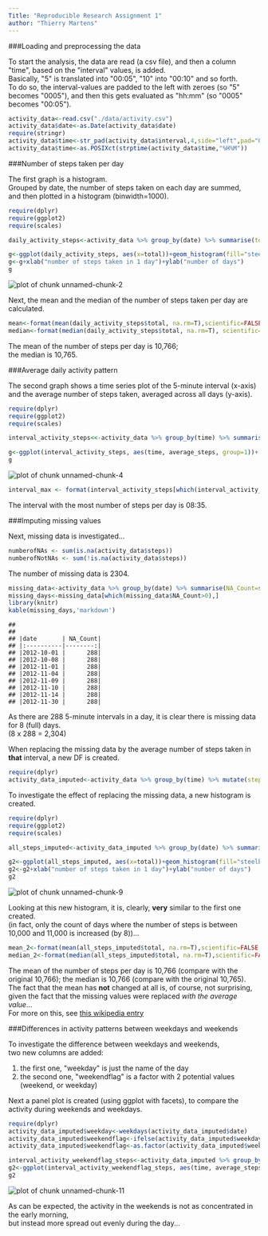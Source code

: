 ```yaml
---
Title: "Reproducible Research Assignment 1"
author: "Thierry Martens"
---
```


###Loading and preprocessing the data  
  
To start the analysis, the data are read (a csv file),
and then a column "time", based on the "interval" values, is added.  
Basically, "5" is translated into "00:05", "10" into "00:10" and so forth.  
To do so, the interval-values are padded to the left with zeroes (so "5" becomes "0005"),
and then this gets evaluated as "hh:mm" (so "0005" becomes "00:05").


```r
activity_data<-read.csv("./data/activity.csv")
activity_data$date<-as.Date(activity_data$date)
require(stringr)
activity_data$time<-str_pad(activity_data$interval,4,side="left",pad="0")
activity_data$time<-as.POSIXct(strptime(activity_data$time,"%H%M"))
```

###Number of steps taken per day  
  
The first graph is a histogram.  
Grouped by date, the number of steps taken on each day are summed,  
and then plotted in a histogram (binwidth=1000).


```r
require(dplyr)
require(ggplot2)
require(scales)

daily_activity_steps<-activity_data %>% group_by(date) %>% summarise(total=sum(steps))

g<-ggplot(daily_activity_steps, aes(x=total))+geom_histogram(fill="steelblue",colour="black", binwidth=1000)+scale_x_continuous(labels = comma)+scale_y_continuous(breaks= pretty_breaks())
g<-g+xlab("number of steps taken in 1 day")+ylab("number of days")
g
```

![plot of chunk unnamed-chunk-2](figure/unnamed-chunk-2.png) 
  

  
Next, the mean and the median of the number of steps taken per day are calculated.  
  
  

```r
mean<-format(mean(daily_activity_steps$total, na.rm=T),scientific=FALSE, digits=0,big.mark=",")
median<-format(median(daily_activity_steps$total, na.rm=T), scientific=F, digits=0, big.mark=",")
```
  
The mean of the number of steps per day is 10,766;  
the median is 10,765.

  
###Average daily activity pattern  
  
The second graph shows a time series plot of the 5-minute interval (x-axis)  
and the average number of steps taken, averaged across all days (y-axis).  


```r
require(dplyr)
require(ggplot2)
require(scales)

interval_activity_steps<<-activity_data %>% group_by(time) %>% summarise(average_steps=mean(steps, na.rm=T))

g<-ggplot(interval_activity_steps, aes(time, average_steps, group=1))+ geom_line(colour="orange")+scale_x_datetime(breaks = date_breaks("2 hour"), labels = date_format("%H:%M"))+ylab("average number of steps taken")
g
```

![plot of chunk unnamed-chunk-4](figure/unnamed-chunk-4.png) 
  
  
  

```r
interval_max <- format(interval_activity_steps[which(interval_activity_steps$average_steps==max(interval_activity_steps$average_steps)),1],"%H:%M")
```

The interval with the most number of steps per day is 08:35.  
  
###Imputing missing values  
  
Next, missing data is investigated...  
  
  

```r
numberofNAs <- sum(is.na(activity_data$steps))
numberofNotNAs <- sum(!is.na(activity_data$steps))
```

The number of missing data is 2304.  


```r
missing_data<-activity_data %>% group_by(date) %>% summarise(NA_Count=sum(is.na(steps))) 
missing_days<-missing_data[which(missing_data$NA_Count>0),]
library(knitr)
kable(missing_days,'markdown')
```

```
## 
## 
## |date       | NA_Count|
## |:----------|--------:|
## |2012-10-01 |      288|
## |2012-10-08 |      288|
## |2012-11-01 |      288|
## |2012-11-04 |      288|
## |2012-11-09 |      288|
## |2012-11-10 |      288|
## |2012-11-14 |      288|
## |2012-11-30 |      288|
```


As there are 288 5-minute intervals in a day, it is clear there is missing data for 8 (full) days.    
(8 x 288 = 2,304)  


When replacing the missing data by the average number of steps taken in __that__ interval,
a new DF is created.


```r
require(dplyr)
activity_data_imputed<-activity_data %>% group_by(time) %>% mutate(steps = ifelse(is.na(steps), mean(steps, na.rm=TRUE), steps))
```
  
To investigate the effect of replacing the missing data, a new histogram is created.  
    
    

```r
require(dplyr)
require(ggplot2)
require(scales)

all_steps_imputed<-activity_data_imputed %>% group_by(date) %>% summarise(total=sum(steps))

g2<-ggplot(all_steps_imputed, aes(x=total))+geom_histogram(fill="steelblue",colour="black", binwidth=1000)+scale_x_continuous(labels = comma)+scale_y_continuous(breaks= pretty_breaks())
g2<-g2+xlab("number of steps taken in 1 day")+ylab("number of days")
g2
```

![plot of chunk unnamed-chunk-9](figure/unnamed-chunk-9.png) 

Looking at this new histogram, it is, clearly,  __very__ similar to the first one created.  
(in fact, only the count of days where the number of steps is between 10,000 and 11,000 is increased (by 8))...
    

```r
mean_2<-format(mean(all_steps_imputed$total, na.rm=T),scientific=FALSE, digits=0, big.mark=",")
median_2<-format(median(all_steps_imputed$total, na.rm=T),scientific=FALSE, digits=0, big.mark=",")
```
  

The mean of the number of steps per day is 10,766 (compare with the original 10,766);
the median is 10,766 (compare with the original 10,765).  
The fact that the mean has __not__ changed at all is, of course, not surprising,  
given the fact that the missing values were replaced *with the average value*...  
For more on this, see [this wikipedia entry](http://en.wikipedia.org/wiki/Imputation_(statistics))  

###Differences in activity patterns between weekdays and weekends  

To investigate the difference between weekdays and weekends,  
two new columns are added:  
1. the first one, "weekday" is just the name of the day   
2. the second one, "weekendflag" is a factor with 2 potential values (weekend, or weekday)  
  
  
Next a panel plot is created (using ggplot with facets), to compare the activity during weekends and weekdays.  
  
  

```r
require(dplyr)
activity_data_imputed$weekday<-weekdays(activity_data_imputed$date)
activity_data_imputed$weekendflag<-ifelse(activity_data_imputed$weekday=="Saturday" | activity_data_imputed$weekday=="Sunday", "Weekend","Weekday" )
activity_data_imputed$weekendflag<-as.factor(activity_data_imputed$weekendflag)

interval_activity_weekendflag_steps<-activity_data_imputed %>% group_by(time, weekendflag) %>% summarise(average_steps=mean(steps))
g2<-ggplot(interval_activity_weekendflag_steps, aes(time, average_steps, group=1))+ geom_line(colour="orange")+scale_x_datetime(breaks = date_breaks("2 hour"), labels = date_format("%H:%M"))+ylab("average number of steps taken")+facet_grid(weekendflag~.)
g2
```

![plot of chunk unnamed-chunk-11](figure/unnamed-chunk-11.png) 
  
As can be expected, the activity in the weekends is not as concentrated in the early morning,  
but instead more spread out evenly during the day...  
  
  

